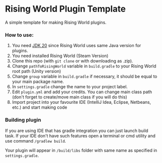 # Rising World Plugin Template
A simple template for making Rising World plugins.

### How to use:
1. You need [JDK 20](https://jdk.java.net/20/) since Rising World uses same Java version for plugins.
2. You need installed Rising World (Steam Version)
3. Clone this repo (with `git clone` or with downloading as .zip).
4. Change `pathToRisingWorld` variable in `build.gradle` to your Rising World root path (Unity version)
5. Change `group` variable in `build.gradle` if necessary, it should be equal to your main package name.
6. In `settings.gradle` change the name to your project label.
7. Edit `plugin.yml` and add your credits. You can change main class path (don't forget to create/move main class if you will do this)
8. Import project into your favourite IDE (IntelliJ Idea, Eclipse, Netbeans, etc.) and start making code

### Building plugin
If you are using IDE that has gradle integration you can just launch build task.
If your IDE don't have such features open a terminal or cmd utility and use command
`/gradlew build`.

Your plugin will appear in `/build/libs` folder with same name as specified in `settings.gradle`.